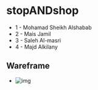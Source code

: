 # stopANDshop

- 1 - Mohamad Sheikh Alshabab
- 2 - Mais Jamil 
- 3 - Saleh Al-masri  
- 4 - Majd Alkilany 

## Wareframe

- ![img](https://ibb.co/p27dB1w)
